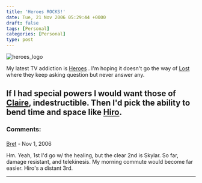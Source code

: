 ```yaml
---
title: 'Heroes ROCKS!'
date: Tue, 21 Nov 2006 05:29:44 +0000
draft: false
tags: [Personal]
categories: [Personal]
type: post
---
```


![heroes_logo](http://www.nbc.com/Heroes/images/common/heroes_logo.jpg)

My latest TV addiction is [Heroes](http://www.nbc.com/Heroes/) . I'm hoping it doesn't go the way of [Lost](http://abc.go.com/primetime/lost/index) where they keep asking question but never answer any.

If I had special powers I would want those of [Claire](http://www.nbc.com/Heroes/bios/claire.shtml), indestructible. Then I'd pick the ability to bend time and space like [Hiro](http://www.nbc.com/Heroes/cast/hiro.shtml).
---
### Comments:
####
[Bret]( "bret.mcmillan@gmail.com") - <time datetime="2006-11-27 22:42:37">Nov 1, 2006</time>

Hm. Yeah, 1st I'd go w/ the healing, but the clear 2nd is Skylar. So far, damage resistant, and telekinesis. My morning commute would become far easier. Hiro's a distant 3rd.
<hr />
